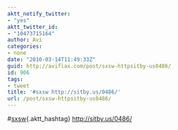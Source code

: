 ```yaml
---
aktt_notify_twitter:
- "yes"
aktt_twitter_id:
- "10473715164"
author: Avi
categories:
- none
date: "2010-03-14T11:49:33Z"
guid: http://aviflax.com/post/sxsw-httpsitby-us0486/
id: 906
tags:
- tweet
title: '#sxsw http://sitby.us/0486/'
url: /post/sxsw-httpsitby-us0486/
---
```

#[sxsw](http://search.twitter.com/search?q=%23sxsw){.aktt_hashtag} <a href="http://sitby.us/0486/" rel="nofollow">http://sitby.us/0486/</a>